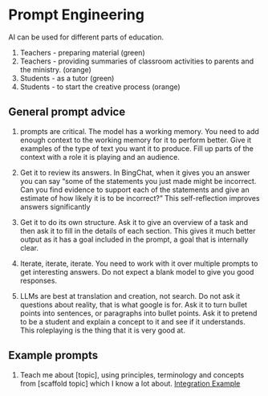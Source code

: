 # Prompt Engineering

AI can be used for different parts of education. 
1. Teachers - preparing material (green)
2. Teachers - providing summaries of classroom activities to parents and the ministry. (orange)
3. Students - as a tutor (green)
4. Students - to start the creative process (orange)

## General prompt advice

1. prompts are critical. The model has a working memory. You need to add enough context to the working memory for it to perform better. Give it examples of the type of text you want it to produce. Fill up parts of the context with a role it is playing and an audience.

2. Get it to review its answers. In BingChat, when it gives you an answer you can say “some of the statements you just made might be incorrect. Can you find evidence to support each of the statements and give an estimate of how likely it is to be incorrect?” This self-reflection improves answers significantly

3. Get it to do its own structure. Ask it to give an overview of a task and then ask it to fill in the details of each section. This gives it much better output as it has a goal included in the prompt, a goal that is internally clear.

4. Iterate, iterate, iterate. You need to work with it over multiple prompts to get interesting answers. Do not expect a blank model to give you good responses.

5. LLMs are best at translation and creation, not search. Do not ask it questions about reality, that is what google is for. Ask it to turn bullet points into sentences, or paragraphs into bullet points. Ask it to pretend to be a student and explain a concept to it and see if it understands. This roleplaying is the thing that it is very good at.


## Example prompts

1. Teach me about [topic], using principles, terminology and concepts from [scaffold topic] which I know a lot about. [Integration Example](examples/integrationrugby)
